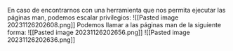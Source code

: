 En caso de encontrarnos con una herramienta que nos permita ejecutar las páginas man, podemos escalar privilegios:
![[Pasted image 20231126202608.png]]
Podemos llamar a las páginas man de la siguiente forma:
![[Pasted image 20231126202656.png]]
![[Pasted image 20231126202636.png]]
